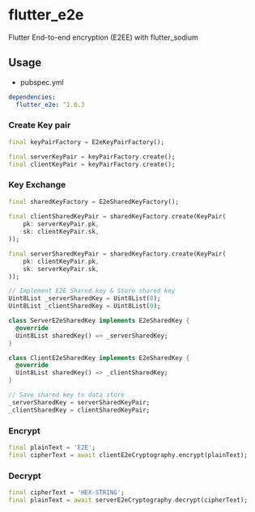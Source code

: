 # flutter_e2e

Flutter End-to-end encryption (E2EE) with flutter_sodium

## Usage

- pubspec.yml

```yaml
dependencies:
  flutter_e2e: ^1.0.3
```

### Create Key pair

```dart
final keyPairFactory = E2eKeyPairFactory();

final serverKeyPair = keyPairFactory.create();
final clientKeyPair = keyPairFactory.create();
```

### Key Exchange

```dart
final sharedKeyFactory = E2eSharedKeyFactory();
    
final clientSharedKeyPair = sharedKeyFactory.create(KeyPair(
    pk: serverKeyPair.pk,
    sk: clientKeyPair.sk,
));

final serverSharedKeyPair = sharedKeyFactory.create(KeyPair(
    pk: clientKeyPair.pk,
    sk: serverKeyPair.sk,
));

// Implement E2E Shared key & Store shared key
Uint8List _serverSharedKey = Uint8List(0);
Uint8List _clientSharedKey = Uint8List(0);

class ServerE2eSharedKey implements E2eSharedKey {
  @override
  Uint8List sharedKey() => _serverSharedKey;
}

class ClientE2eSharedKey implements E2eSharedKey {
  @override
  Uint8List sharedKey() => _clientSharedKey;
}

// Save shared key to data store
_serverSharedKey = serverSharedKeyPair;
_clientSharedKey = clientSharedKeyPair;
```

### Encrypt

```dart
final plainText = 'E2E';
final cipherText = await clientE2eCryptography.encrypt(plainText);
```

### Decrypt

```dart
final cipherText = 'HEX-STRING';
final plainText = await serverE2eCryptography.decrypt(cipherText);
```
